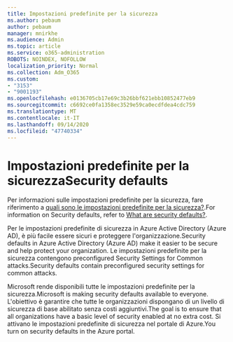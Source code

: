 ```yaml
---
title: Impostazioni predefinite per la sicurezza
ms.author: pebaum
author: pebaum
manager: mnirkhe
ms.audience: Admin
ms.topic: article
ms.service: o365-administration
ROBOTS: NOINDEX, NOFOLLOW
localization_priority: Normal
ms.collection: Adm_O365
ms.custom:
- "3153"
- "9001193"
ms.openlocfilehash: e0136705cb17e69c3b26bbf621ebb10852477eb9
ms.sourcegitcommit: c6692ce0fa1358ec3529e59ca0ecdfdea4cdc759
ms.translationtype: MT
ms.contentlocale: it-IT
ms.lasthandoff: 09/14/2020
ms.locfileid: "47740334"
---
```

# <a name="security-defaults"></a><span data-ttu-id="cf168-102">Impostazioni predefinite per la sicurezza</span><span class="sxs-lookup"><span data-stu-id="cf168-102">Security defaults</span></span>

<span data-ttu-id="cf168-103">Per informazioni sulle impostazioni predefinite per la sicurezza, fare riferimento a [quali sono le impostazioni predefinite per la sicurezza?](https://docs.microsoft.com/azure/active-directory/conditional-access/concept-conditional-access-security-defaults).</span><span class="sxs-lookup"><span data-stu-id="cf168-103">For information on Security defaults, refer to [What are security defaults?](https://docs.microsoft.com/azure/active-directory/conditional-access/concept-conditional-access-security-defaults).</span></span>

<span data-ttu-id="cf168-104">Per le impostazioni predefinite di sicurezza in Azure Active Directory (Azure AD), è più facile essere sicuri e proteggere l'organizzazione.</span><span class="sxs-lookup"><span data-stu-id="cf168-104">Security defaults in Azure Active Directory (Azure AD) make it easier to be secure and help protect your organization.</span></span> <span data-ttu-id="cf168-105">Le impostazioni predefinite per la sicurezza contengono preconfigured Security Settings for Common attacks.</span><span class="sxs-lookup"><span data-stu-id="cf168-105">Security defaults contain preconfigured security settings for common attacks.</span></span>

<span data-ttu-id="cf168-106">Microsoft rende disponibili tutte le impostazioni predefinite per la sicurezza.</span><span class="sxs-lookup"><span data-stu-id="cf168-106">Microsoft is making security defaults available to everyone.</span></span> <span data-ttu-id="cf168-107">L'obiettivo è garantire che tutte le organizzazioni dispongano di un livello di sicurezza di base abilitato senza costi aggiuntivi.</span><span class="sxs-lookup"><span data-stu-id="cf168-107">The goal is to ensure that all organizations have a basic level of security enabled at no extra cost.</span></span> <span data-ttu-id="cf168-108">Si attivano le impostazioni predefinite di sicurezza nel portale di Azure.</span><span class="sxs-lookup"><span data-stu-id="cf168-108">You turn on security defaults in the Azure portal.</span></span>
